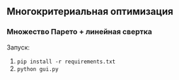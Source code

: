 ## Многокритериальная оптимизация
### Множество Парето + линейная свертка

Запуск:
1) `pip install -r requirements.txt`
2) `python gui.py`


